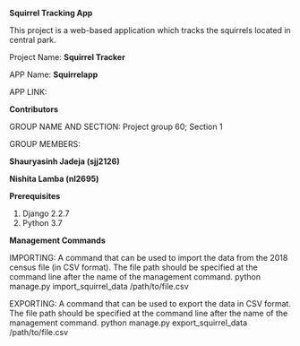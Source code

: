 **Squirrel Tracking App**

This project is a web-based application which tracks the squirrels located in central park.

Project Name: **Squirrel Tracker**

APP Name: **Squirrelapp** 

APP LINK: 


**Contributors**

GROUP NAME AND SECTION: Project group 60; Section 1

GROUP MEMBERS:

**Shauryasinh Jadeja (sjj2126)**

**Nishita Lamba (nl2695)**

**Prerequisites**

1.	Django 2.2.7
2.	Python 3.7

**Management Commands**

IMPORTING: A command that can be used to import the data from the 2018 census file (in CSV format). The file path should be specified at the command line after the name of the management command.
python manage.py import_squirrel_data /path/to/file.csv

EXPORTING:  A command that can be used to export the data in CSV format. The file path should be specified at the command line after the name of the management command.
python manage.py export_squirrel_data /path/to/file.csv
